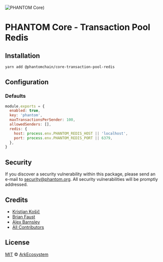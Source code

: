 ![PHANTOM Core](https://i.imgur.com/dPHOKrL.jpg))

# PHANTOM Core - Transaction Pool Redis

## Installation

```bash
yarn add @phantomchain/core-transaction-pool-redis
```

## Configuration

### Defaults

```js
module.exports = {
  enabled: true,
  key: 'phantom',
  maxTransactionsPerSender: 100,
  allowedSenders: [],
  redis: {
    host: process.env.PHANTOM_REDIS_HOST || 'localhost',
    port: process.env.PHANTOM_REDIS_PORT || 6379,
  },
}
```

## Security

If you discover a security vulnerability within this package, please send an e-mail to security@phantom.org. All security vulnerabilities will be promptly addressed.

## Credits

- [Kristjan Košič](https://github.com/kristjank)
- [Brian Faust](https://github.com/faustbrian)
- [Alex Barnsley](https://github.com/alexbarnsley)
- [All Contributors](../../../../contributors)

## License

[MIT](LICENSE) © [ArkEcosystem](https://ark.io)
